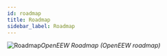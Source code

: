 ```yaml
---
id: roadmap
title: Roadmap
sidebar_label: Roadmap
---
```




![Roadmap](https://raw.githubusercontent.com/openeew/openeew/master/images/openeew-roadmap-v01.png)_OpenEEW Roadmap (OpenEEW roadmap)_

